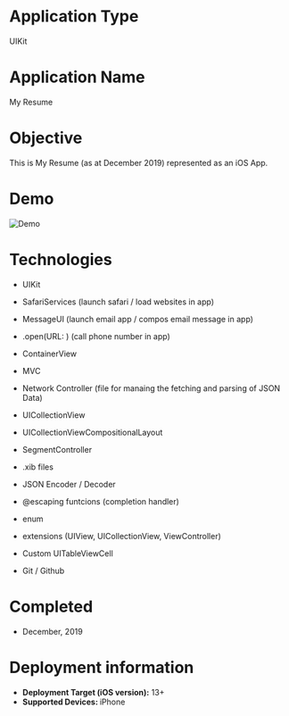 # Application Type
UIKit

# Application Name
My Resume

# Objective
This is My Resume (as at December 2019) represented as an iOS App. 

# Demo
![Demo](Demo_29122019.gif)

# Technologies

- UIKit

- SafariServices (launch safari / load websites in app)

- MessageUI (launch email app / compos email message in app)

- .open(URL: ) (call phone number in app)

- ContainerView

- MVC

- Network Controller (file for manaing the fetching and parsing of JSON Data)

- UICollectionView

- UICollectionViewCompositionalLayout

- SegmentController

- .xib files

- JSON Encoder / Decoder

- @escaping funtcions (completion handler)

- enum

- extensions (UIView, UICollectionView, ViewController)

- Custom UITableViewCell

- Git / Github


# Completed
- December, 2019

# Deployment information

- <strong>Deployment Target (iOS version):</strong> 13+
- <strong>Supported Devices: </strong>iPhone

